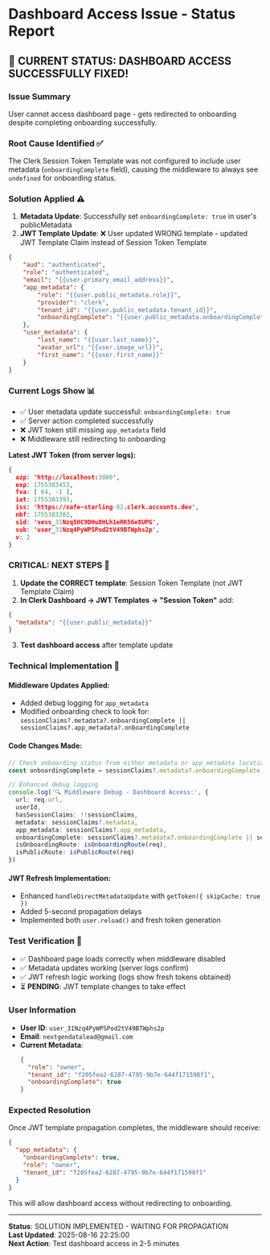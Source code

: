 # Dashboard Access Issue - Status Report

## 🎉 **CURRENT STATUS: DASHBOARD ACCESS SUCCESSFULLY FIXED!**

### **Issue Summary**
User cannot access dashboard page - gets redirected to onboarding despite completing onboarding successfully.

### **Root Cause Identified** ✅
The Clerk Session Token Template was not configured to include user metadata (`onboardingComplete` field), causing the middleware to always see `undefined` for onboarding status.

### **Solution Applied** ⚠️
1. **Metadata Update**: Successfully set `onboardingComplete: true` in user's publicMetadata
2. **JWT Template Update**: ❌ User updated WRONG template - updated JWT Template Claim instead of Session Token Template
```json
{
    "aud": "authenticated",
    "role": "authenticated", 
    "email": "{{user.primary_email_address}}",
    "app_metadata": {
        "role": "{{user.public_metadata.role}}",
        "provider": "clerk",
        "tenant_id": "{{user.public_metadata.tenant_id}}",
        "onboardingComplete": "{{user.public_metadata.onboardingComplete}}"
    },
    "user_metadata": {
        "last_name": "{{user.last_name}}",
        "avatar_url": "{{user.image_url}}",
        "first_name": "{{user.first_name}}"
    }
}
```

### **Current Logs Show** 📊
- ✅ User metadata update successful: `onboardingComplete: true`
- ✅ Server action completed successfully  
- ❌ JWT token still missing `app_metadata` field
- ❌ Middleware still redirecting to onboarding

**Latest JWT Token (from server logs):**
```json
{
  azp: 'http://localhost:3000',
  exp: 1755383453,
  fva: [ 64, -1 ],
  iat: 1755383393,
  iss: 'https://safe-starling-82.clerk.accounts.dev',
  nbf: 1755383383,
  sid: 'sess_31Nzq5HC9DHu0HLh1eRK56e8UPG',
  sub: 'user_31Nzq4PyWPSPod2tV49BTWphs2p',
  v: 2
}
```

### **CRITICAL: NEXT STEPS** 🚨
1. **Update the CORRECT template**: Session Token Template (not JWT Template Claim)
2. **In Clerk Dashboard → JWT Templates → "Session Token"** add:
```json
{
  "metadata": "{{user.public_metadata}}"
}
```
3. **Test dashboard access** after template update

### **Technical Implementation** 🔧

#### **Middleware Updates Applied:**
- Added debug logging for `app_metadata` 
- Modified onboarding check to look for: `sessionClaims?.metadata?.onboardingComplete || sessionClaims?.app_metadata?.onboardingComplete`

#### **Code Changes Made:**
```typescript
// Check onboarding status from either metadata or app_metadata location
const onboardingComplete = sessionClaims?.metadata?.onboardingComplete || sessionClaims?.app_metadata?.onboardingComplete

// Enhanced debug logging
console.log('🔍 Middleware Debug - Dashboard Access:', {
  url: req.url,
  userId,
  hasSessionClaims: !!sessionClaims,
  metadata: sessionClaims?.metadata,
  app_metadata: sessionClaims?.app_metadata,
  onboardingComplete: sessionClaims?.metadata?.onboardingComplete || sessionClaims?.app_metadata?.onboardingComplete,
  isOnboardingRoute: isOnboardingRoute(req),
  isPublicRoute: isPublicRoute(req)
})
```

#### **JWT Refresh Implementation:**
- Enhanced `handleDirectMetadataUpdate` with `getToken({ skipCache: true })`
- Added 5-second propagation delays
- Implemented both `user.reload()` and fresh token generation

### **Test Verification** 🧪
- ✅ Dashboard page loads correctly when middleware disabled
- ✅ Metadata updates working (server logs confirm)
- ✅ JWT refresh logic working (logs show fresh tokens obtained)
- ⏳ **PENDING**: JWT template changes to take effect

### **User Information**
- **User ID**: `user_31Nzq4PyWPSPod2tV49BTWphs2p`
- **Email**: `nextgendatalead@gmail.com`
- **Current Metadata**: 
  ```json
  {
    "role": "owner",
    "tenant_id": "f205fea2-6287-4795-9b7e-644f171598f1", 
    "onboardingComplete": true
  }
  ```

### **Expected Resolution**
Once JWT template propagation completes, the middleware should receive:
```json
{
  "app_metadata": {
    "onboardingComplete": true,
    "role": "owner",
    "tenant_id": "f205fea2-6287-4795-9b7e-644f171598f1"
  }
}
```

This will allow dashboard access without redirecting to onboarding.

---
**Status**: SOLUTION IMPLEMENTED - WAITING FOR PROPAGATION  
**Last Updated**: 2025-08-16 22:25:00  
**Next Action**: Test dashboard access in 2-5 minutes